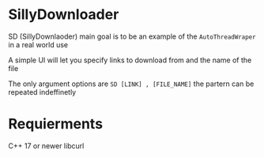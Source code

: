 # SillyDownloader
SD (SillyDownlaoder) main goal is to be an example of the ```AutoThreadWraper```
in a real world use

A simple UI will let you specify links to download from and the name of the
file

The only argument options are ```SD [LINK] , [FILE_NAME]```
the partern can be repeated indeffinetly


# Requierments
C++ 17 or newer
libcurl 
